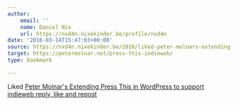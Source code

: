 ```yaml
---
author:
    email: ''
    name: Daniel Nix
    url: https://nxd4n.nixekinder.be/profile/nxd4n
date: '2016-03-14T15:47:03+00:00'
source: https://nxd4n.nixekinder.be/2016/liked-peter-molnars-extending-press-this-in-wordpress-to-support
target: https://petermolnar.net/press-this-indieweb/
type: bookmark

---
```


<i></i>
Liked
<a href="https://petermolnar.eu/press-this-indieweb/" rel="nofollow">
  Peter Molnar's Extending Press This in WordPress to support indieweb reply, like and repost</a>